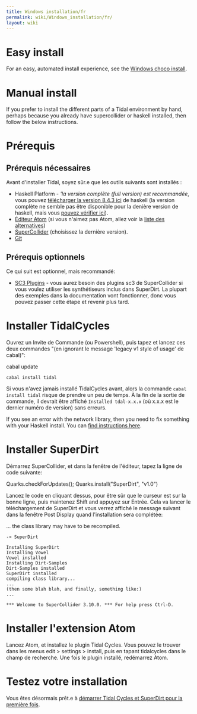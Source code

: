 ```yaml
---
title: Windows installation/fr
permalink: wiki/Windows_installation/fr/
layout: wiki
---
```


# Easy install

For an easy, automated install experience, see the [Windows choco
install](/wiki/Windows_choco_install "wikilink").

# Manual install

If you prefer to install the different parts of a Tidal environment by
hand, perhaps because you already have supercollider or haskell
installed, then follow the below instructions.

<div class="mw-translate-fuzzy">

# Prérequis

</div>
<div class="mw-translate-fuzzy">

## Prérequis nécessaires

</div>

Avant d'installer Tidal, soyez sûr.e que les outils suivants sont
installés :

<div class="mw-translate-fuzzy">

-   Haskell Platform - *'la version complète (full version) est
    recommandée*, vous pouvez [télécharger la version 8.4.3
    ici](https://www.haskell.org/platform/download/8.4.3/HaskellPlatform-8.4.3-full-x86_64-setup.exe)
    de haskell (la version complète ne semble pas être disponible pour
    la denière version de haskell, mais vous [pouvez vérifier
    ici](https://www.haskell.org/platform/windows.html)).
-   [Éditeur Atom](https://atom.io/) (si vous n'aimez pas Atom, allez
    voir la [liste des alternatives](/wiki/List_of_tidal_editors "wikilink"))
-   [SuperCollider](http://supercollider.github.io/download) (choisissez
    la dernière version).
-   [Git](https://git-scm.com/)

</div>
<div class="mw-translate-fuzzy">

## Prérequis optionnels

</div>

Ce qui suit est optionnel, mais recommandé:

-   [SC3 Plugins](https://supercollider.github.io/sc3-plugins/) - vous
    aurez besoin des plugins sc3 de SuperCollider si vous voulez
    utiliser les synthétiseurs inclus dans SuperDirt. La plupart des
    exemples dans la documentation vont fonctionner, donc vous pouvez
    passer cette étape et revenir plus tard.

<div class="mw-translate-fuzzy">

# Installer TidalCycles

</div>
<div class="mw-translate-fuzzy">

Ouvrez un Invite de Commande (ou Powershell), puis tapez et lancez ces
deux commandes "(en ignorant le message 'legacy v1 style of usage' de
cabal)":

</div>
<div class="mw-translate-fuzzy">

cabal update

`cabal install tidal`

</div>
<div class="mw-translate-fuzzy">

Si vous n'avez jamais installé TidalCycles avant, alors la commande
`cabal install tidal` risque de prendre un peu de temps. À la fin de la
sortie de commande, il devrait être affiché `Installed tdal-x.x.x` (où
x.x.x est le dernier numéro de version) sans erreurs.

</div>

If you see an error with the network library, then you need to fix
something with your Haskell install. You can [find instructions
here](https://forum.toplap.org/t/trouble-launching-tidal-in-atom/678/3).

<div class="mw-translate-fuzzy">

# Installer SuperDirt

</div>

Démarrez SuperCollider, et dans la fenêtre de l'éditeur, tapez la ligne
de code suivante:

<div class="mw-translate-fuzzy">

Quarks.checkForUpdates(); Quarks.install("SuperDirt", "v1.0")

</div>
<div class="mw-translate-fuzzy">

Lancez le code en cliquant dessus, pour être sûr que le curseur est sur
la bonne ligne, puis maintenez Shift and appuyez sur Entrée. Cela va
lancer le téléchargement de SuperDirt et vous verrez affiché le message
suivant dans la fenêtre Post Display quand l'installation sera
complétée:

</div>
<div class="mw-translate-fuzzy">

... the class library may have to be recompiled.

`-> SuperDirt`

</div>

``` plaintext
Installing SuperDirt
Installing Vowel
Vowel installed
Installing Dirt-Samples
Dirt-Samples installed
SuperDirt installed
compiling class library...
...
(then some blah blah, and finally, something like:)
...

*** Welcome to SuperCollider 3.10.0. *** For help press Ctrl-D.
```

<div class="mw-translate-fuzzy">

# Installer l'extension Atom

</div>

Lancez Atom, et installez le plugin Tidal Cycles. Vous pouvez le trouver
dans les menus edit \> settings \> install, puis en tapant tidalcycles
dans le champ de recherche. Une fois le plugin installé, redémarrez
Atom.

<div class="mw-translate-fuzzy">

# Testez votre installation

</div>

Vous êtes désormais prêt.e à [démarrer Tidal Cycles et SuperDirt pour la
première
fois](/wiki/Start_tidalcycles_and_superdirt_for_the_first_time "wikilink").
